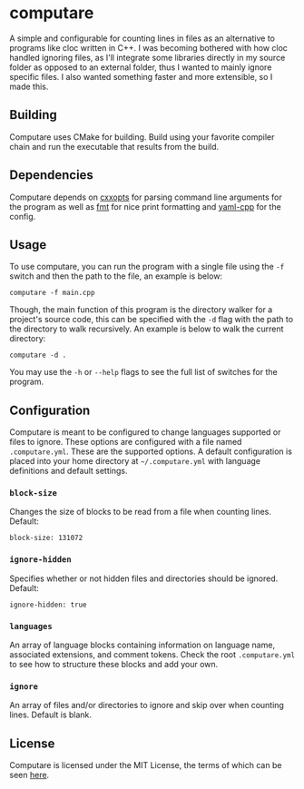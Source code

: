 # computare

A simple and configurable for counting lines in files as an alternative to programs like cloc written in C++. I was becoming bothered with how cloc handled ignoring files, as I'll integrate some libraries directly in my source folder as opposed to an external folder, thus I wanted to mainly ignore specific files. I also wanted something faster and more extensible, so I made this.

## Building

Computare uses CMake for building. Build using your favorite compiler chain and run the executable that results from the build.

## Dependencies

Computare depends on [cxxopts](https://github.com/jarro2783/cxxopts) for parsing command line arguments for the program as well as [fmt](https://github.com/fmtlib/fmt) for nice print formatting and [yaml-cpp](https://github.com/jbeder/yaml-cpp) for the config.

## Usage

To use computare, you can run the program with a single file using the `-f` switch and then the path to the file, an example is below:

    computare -f main.cpp

Though, the main function of this program is the directory walker for a project's source code, this can be specified with the `-d` flag with the path to the directory to walk recursively. An example is below to walk the current directory:

    computare -d .

You may use the `-h` or `--help` flags to see the full list of switches for the program.

## Configuration

Computare is meant to be configured to change languages supported or files to ignore. These options are configured with a file named `.computare.yml`. These are the supported options. A default configuration is placed into your home directory at `~/.computare.yml` with language definitions and default settings.

### `block-size`

Changes the size of blocks to be read from a file when counting lines.
Default:

    block-size: 131072

### `ignore-hidden`

Specifies whether or not hidden files and directories should be ignored.
Default:

    ignore-hidden: true

### `languages`

An array of language blocks containing information on language name, associated extensions, and comment tokens.
Check the root `.computare.yml` to see how to structure these blocks and add your own.

### `ignore`

An array of files and/or directories to ignore and skip over when counting lines.
Default is blank.

## License

Computare is licensed under the MIT License, the terms of which can be seen [here](https://github.com/tinfoilboy/computare/blob/master/LICENSE).
